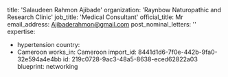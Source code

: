 title: 'Salaudeen Rahmon Ajibade'
organization: 'Raynbow Naturopathic and Research Clinic'
job_title: 'Medical Consultant'
official_title: Mr
email_address: Ajibaderahmon@gmail.com
post_nominal_letters: ''
expertise:
  - hypertension
country:
  - Cameroon
works_in: Cameroon
import_id: 8441d1d6-7f0e-442b-9fa0-32e594a4e4bb
id: 219c0728-9ac3-48a5-8638-eced62822a03
blueprint: networking
